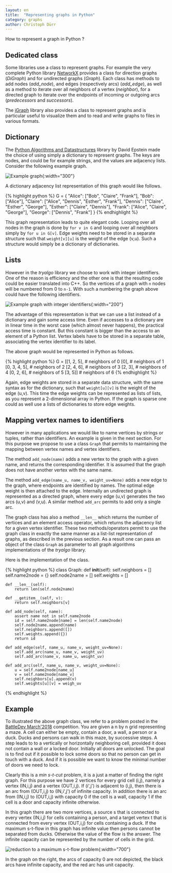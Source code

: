 ```yaml
---
layout: en
title:  "Representing graphs in Python"
category: graphs
author: Christoph Dürr
---
```


How to represent a graph in Python ?

## Dedicated class

Some libraries use a class to represent graphs. For example the very complete Python library [NetworkX](https://networkx.github.io/documentation/networkx-1.10/overview.html) provides a class for direction graphs (*DiGraph*) and for undirected graphs (*Graph*). Each class has methods to add nodes (*add_node*), and edges (respectively arcs) (*add_edge*), as well as a method to iterate over all neighbors of a vertex (*neighbor*), for a directed graph to iterate over the endpoints of incoming or outgoing arcs (*predecessors* and *successors*).

The [iGraph](http://igraph.org/python/) library also provides a class to represent graphs and is particular useful to visualize them and to read and write graphs to files in various formats.

## Dictionary

The [Python Algorithms and Datastructures](https://www.ics.uci.edu/~eppstein/PADS/) library by David Epstein made the choice of using simply a dictionary to represent graphs.  The keys are nodes, and could be for example strings, and the values are adjacency lists.
Consider the following example graph.

![]({{site.images}}graph__model_names.svg "Example graph" ){:width="300"}

A dictionary adjacency list representation of this graph would like follows.

{% highlight python %}
G = { "Alice":  ["Bob", "Claire", "Frank"],
      "Bob":    ["Alice"],
      "Claire": ["Alice", "Dennis", "Esther", "Frank"],
      "Dennis": ["Claire", "Esther", "George"],
      "Esther": ["Claire", "Dennis"],
      "Frank":  ["Alice", "Claire", "George"],
      "George": ["Dennis", "Frank"]
    }
{% endhighlight %}

This graph representation leads to quite elegant code. Looping over all nodes in the graph is done by `for v in G`  and looping over all neighbors simply by `for u in G[v]`.  Edge weights need to be stored in a separate structure such that `weight[v][u]` is the weight of the edge (v,u). Such a structure would simply be a dictionary of dictionaries.

## Lists

However in the *tryalgo* library we choose to work with integer identifiers. One of the reason is efficiency and the other one is that the resulting code could be easier translated into C++.
 So the vertices of a graph with `n` nodes will be numbered from 0 to `n-1`.  With such a numbering the graph above could have the following identifiers.

![]({{site.images}}graph__model_id.svg "Example graph with integer identifiers" ){:width="200"}

The advantage of this representation is that we can use a list instead of a dictionary and gain some access time. Even if accesses to a dictionary are in linear time in the worst case (which almost never happens), the practical access time is constant. But this constant is bigger than the access to an element of a Python list. Vertex labels have to be stored in a separate table, associating the vertex identifier to its label.

The above graph would be represented in Python as follows.

{% highlight python %}
G = [[1, 2, 5],     # neighbors of 0
     [0],           # neighbors of 1
     [0, 3, 4, 5],  # neighbors of 2
     [2, 4, 6],     # neighbors of 3
     [2, 3],        # neighbors of 4
     [0, 2, 6],     # neighbors of 5
     [3, 5]]        # neighbors of 6
{% endhighlight %}

Again, edge weights are stored in a separate data structure, with the same syntax as for the dictionary, such that `weight[u][v]` is the weight of the edge (u,v).  This time the edge weights can be represented as lists of lists, as you represent a 2-dimensional array in Python. If the graph is sparse one could as well use a lists of dictionaries to store edge weights.

## Mapping vertex names to identifiers

However in many applications we would like to name vertices by strings or tuples, rather than identifiers. An example is given in the next section.  For this purpose we propose to use a class `Graph` that permits to maintaining the mapping between vertex names and vertex identifiers.

The method `add_node(name)` adds a new vertex to the graph with a given name, and returns the corresponding identifier.  It is assumed that the graph does not have another vertex with the same name.

The method `add_edge(name_u, name_v, weight_uv=None)` adds a new edge to the graph, where endpoints are identified by names.
The optimal edge weight is then attached to the edge.  Internally an undirected graph is represented as a directed graph, where every edge (u,v) generates the two arcs (u,v) and (v,u).  A similar method `add_arc` permits to add only a single arc.

The graph class has also a method `__len__` which returns the number of vertices and an element access operator, which returns the adjacency list for a given vertex identifier. These two methods/operators permit to use the graph class in exactly the same manner as a list-list representation of graphs, as described in the previous section. As a result one can pass an object of the class `Graph` as parameter to all graph algorithms implementations of the *tryalgo* library.

Here is the implementation of the class.

{% highlight python %}
class Graph:
    def __init__(self):
        self.neighbors = []
        self.name2node = {}
        self.node2name = []
        self.weights = []

    def __len__(self):
        return len(self.node2name)

    def __getitem__(self, v):
        return self.neighbors[v]

    def add_node(self, name):
        assert name not in self.name2node
        id = self.name2node[name] = len(self.name2node)
        self.node2name.append(name)
        self.neighbors.append([])
        self.weights.append({})
        return id

    def add_edge(self, name_u, name_v, weight_uv=None):
        self.add_arc(name_u, name_v, weight_uv)
        self.add_arc(name_v, name_u, weight_uv)

    def add_arc(self, name_u, name_v, weight_uv=None):
        u = self.name2node[name_u]
        v = self.name2node[name_v]
        self.neighbors[u].append(v)
        self.weights[u][v] = weigh_uv
{% endhighlight %}


## Example

To illustrated the above graph class, we refer to a problem posted in the [BattleDev March'2018](https://battledev.blogdumoderateur.com/) competition.  You are given a n by n grid representing a maze. A cell can either be empty, contain a door, a wall, a person or a duck. Ducks and persons can walk in this maze, by successive steps. A step leads to to a vertically or horizontally neighboring cell, provided it does not contain a wall or a locked door.  Initially all doors are unlocked. The goal is to find out if it possible to lock some doors so that no person can get in touch with a duck.  And if it is possible we want to know the minimal number of doors we need to lock.

Clearly this is a *min s-t-cut* problem, it is a just a matter of finding the right graph. For this purpose we have 2 vertices for every grid cell (i,j), namely a vertex (IN,i,j) and a vertex (OUT,i,j). If (i',j') is adjacent to (i,j), then there is an arc from (OUT,i,j) to (IN,i',j') of infinite capacity.  In addition there is an arc from (IN,i,j) to (OUT,i,j) with capacity 0 if the cell is a wall, capacity 1 if the cell is a door and capacity infinite otherwise.

In this graph there are two more vertices, a source s that is connected to every vertex (IN,i,j) for cells containing a person, and a target vertex t that is connected from every vertex (OUT,i,j) for cells containing a duck. If the maximum s-t-flow in this graph has infinite value then  persons cannot be separated from  ducks.  Otherwise the value of the flow is the answer.  The infinite capacity can be represented by  the number of cells in the grid.


![]({{site.images}}battledev2018_flow.svg "reduction to a maximum s-t-flow problem" ){:width="700"}

In the graph on the right, the arcs of capacity 0 are not depicted, the black arcs have infinite capacity, and the red arc has unit capacity.

